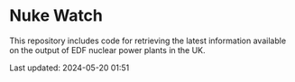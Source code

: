 # Nuke Watch

This repository includes code for retrieving the latest information available on the output of EDF nuclear power plants in the UK.

Last updated: 2024-05-20 01:51